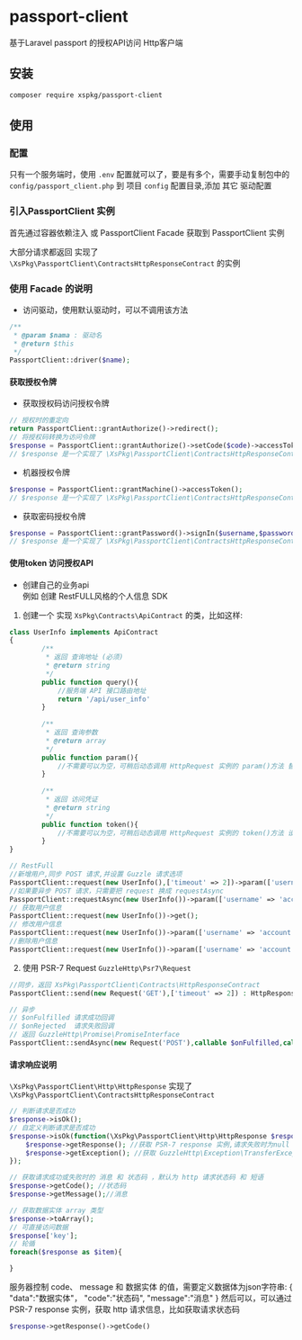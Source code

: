 # passport-client
基于Laravel passport 的授权API访问 Http客户端

## 安装
```bash
composer require xspkg/passport-client
```
## 使用

### 配置
只有一个服务端时，使用 `.env` 配置就可以了，要是有多个，需要手动复制包中的 `config/passport_client.php` 到 项目 `config` 配置目录,添加 其它 驱动配置

### 引入PassportClient 实例
首先通过容器依赖注入 或 PassportClient Facade 获取到 PassportClient 实例  

大部分请求都返回 实现了 `\XsPkg\PassportClient\ContractsHttpResponseContract` 的实例 

### 使用 Facade 的说明

- 访问驱动，使用默认驱动时，可以不调用该方法
```php
/**
 * @param $nama : 驱动名
 * @return $this
 */
PassportClient::driver($name);
```
#### 获取授权令牌
- 获取授权码访问授权令牌
```php
// 授权时的重定向
return PassportClient::grantAuthorize()->redirect();
// 将授权码转换为访问令牌
$response = PassportClient::grantAuthorize()->setCode($code)->accessToken();
// $response 是一个实现了 \XsPkg\PassportClient\ContractsHttpResponseContract 的实例
```
- 机器授权令牌
```php
$response = PassportClient::grantMachine()->accessToken();
// $response 是一个实现了 \XsPkg\PassportClient\ContractsHttpResponseContract 的实例
```
- 获取密码授权令牌
```php
$response = PassportClient::grantPassword()->signIn($username,$password)->accessToken();
// $response 是一个实现了 \XsPkg\PassportClient\ContractsHttpResponseContract 的实例

```
#### 使用token 访问授权API
- 创建自己的业务api  
例如 创建  RestFULL风格的个人信息 SDK

1. 创建一个 实现 `XsPkg\Contracts\ApiContract` 的类，比如这样:
```php
class UserInfo implements ApiContract
{
        /**
         * 返回 查询地址 (必须)
         * @return string
         */
        public function query(){
            //服务端 API 接口路由地址
            return '/api/user_info'
        }
    
        /**
         * 返回 查询参数
         * @return array
         */
        public function param(){
            //不需要可以为空，可稍后动态调用 HttpRequest 实例的 param()方法 替换 和 新增 参数
        }
    
        /**
         * 返回 访问凭证
         * @return string
         */
        public function token(){
            //不需要可以为空，可稍后动态调用 HttpRequest 实例的 token()方法 设置
        }
}
```

```php
// RestFull
//新增用户,同步 POST 请求,并设置 Guzzle 请求选项
PassportClient::request(new UserInfo(),['timeout' => 2])->param(['username' => 'account','password' => 'secret'])->post();
//如果要异步 POST 请求，只需要把 request 换成 requestAsync
PassportClient::requestAsync(new UserInfo())->param(['username' => 'account','password' => 'secret'])->post();
// 获取用户信息
PassportClient::request(new UserInfo())->get();
// 修改用户信息
PassportClient::request(new UserInfo())->param(['username' => 'account','password' => 'secret'])->put();
//删除用户信息
PassportClient::request(new UserInfo())->param(['username' => 'account','password' => 'secret'])->delete();

```

2. 使用 PSR-7 Request `GuzzleHttp\Psr7\Request`
```php 
//同步，返回 XsPkg\PassportClient\Contracts\HttpResponseContract
PassportClient::send(new Request('GET'),['timeout' => 2]) : HttpResponseContract;

// 异步 
// $onFulfilled 请求成功回调 
// $onRejected  请求失败回调
// 返回 GuzzleHttp\Promise\PromiseInterface
PassportClient::sendAsync(new Request('POST'),callable $onFulfilled,callable $onRejected, array $guzzle = []):PromiseInterface
```

#### 请求响应说明
`\XsPkg\PassportClient\Http\HttpResponse` 实现了 `\XsPkg\PassportClient\ContractsHttpResponseContract`
```php
// 判断请求是否成功
$response->isOk();
// 自定义判断请求是否成功
$response->isOk(function(\XsPkg\PassportClient\Http\HttpResponse $response){
    $response->getResponse(); //获取 PSR-7 response 实例,请求失败时为null
    $response->getException(); //获取 GuzzleHttp\Exception\TransferException 异常，请求成功时为 null
});

// 获取请求成功或失败时的 消息 和 状态码 ，默认为 http 请求状态码 和 短语
$response->getCode(); //状态码
$response->getMessage();//消息

// 获取数据实体 array 类型
$response->toArray();
// 可直接访问数据
$response['key'];
// 轮循
foreach($response as $item){

}
```
服务器控制 code、 message 和 数据实体 的值，需要定义数据体为json字符串:
{
    "data":"数据实体"，
    "code":"状态码",
    "message":"消息"
}
然后可以，可以通过 PSR-7 response 实例，获取 http 请求信息，比如获取请求状态码
```php
$response->getResponse()->getCode()
```
